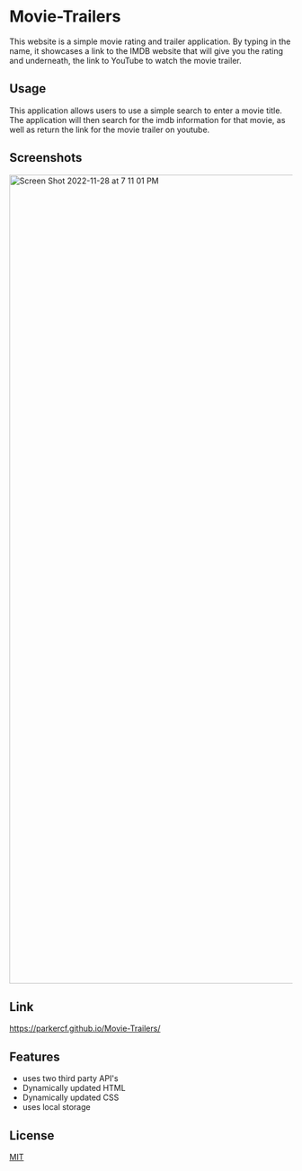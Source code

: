 # Movie-Trailers
This website is a simple movie rating and trailer application. By typing in the name, it showcases a link to the IMDB website that will give you the rating and underneath, the link to YouTube to watch the movie trailer.

## Usage
This application allows users to use a simple search to enter a movie title. The application will then search for the imdb information for that movie, as well as return the link for the movie trailer on youtube.

## Screenshots
<img width="1440" alt="Screen Shot 2022-11-28 at 7 11 01 PM" src="https://user-images.githubusercontent.com/113070891/204407888-f118ed36-e271-41f8-97cd-512321437d8e.png">


## Link
https://parkercf.github.io/Movie-Trailers/


## Features

- uses two third party API's
- Dynamically updated HTML
- Dynamically updated CSS
- uses local storage 


## License

[MIT](https://choosealicense.com/licenses/mit/)

